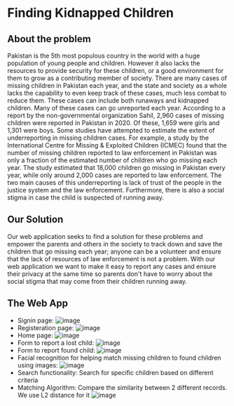 
# Finding Kidnapped Children

## About the problem

Pakistan is the 5th most populous country in the world with a huge population of young people
and children. However it also lacks the resources to provide security for these children, or a
good environment for them to grow as a contributing member of society. There are many cases
of missing children in Pakistan each year, and the state and society as a whole lacks the
capability to even keep track of these cases, much less combat to reduce them. These cases
can include both runaways and kidnapped children. Many of these cases can go unreported
each year.
According to a report by the non-governmental organization Sahil, 2,960 cases of missing
children were reported in Pakistan in 2020. Of these, 1,659 were girls and 1,301 were boys.
Some studies have attempted to estimate the extent of underreporting in missing children
cases. For example, a study by the International Centre for Missing & Exploited Children (ICMEC)
found that the number of missing children reported to law enforcement in Pakistan was only a
fraction of the estimated number of children who go missing each year. The study estimated
that 18,000 children go missing in Pakistan every year, while only around 2,000 cases are
reported to law enforcement. The two main causes of this underreporting is lack of trust of the people in the justice system and the law enforcement. Furthermore, there is also a social
stigma in case the child is suspected of running away.

## Our Solution

Our web application seeks to find a solution for these problems and empower the parents and
others in the society to track down and save the children that go missing each year; anyone can
be a volunteer and ensure that the lack of resources of law enforcement is not a problem. With
our web application we want to make it easy to report any cases and ensure their privacy at the
same time so parents don't have to worry about the social stigma that may come from their
children running away.

## The Web App

* Signin page:
![image](https://github.com/huzaifa-jawad367/web_project/assets/103884662/00c4d9d7-a5de-4a8e-8a75-9e05f8c08e51)
* Registeration page:
![image](https://github.com/huzaifa-jawad367/web_project/assets/103884662/f467e808-fc0d-4c2a-a805-128839520bb1)
* Home page:
![image](https://github.com/huzaifa-jawad367/web_project/assets/103884662/b892fa64-aa2f-4312-9be2-ba20d1a9dcbd)
* Form to report a lost child:
![image](https://github.com/huzaifa-jawad367/web_project/assets/103884662/a1345362-ae46-4356-8a28-12594e83a7d8)
* Form to report found child:
![image](https://github.com/huzaifa-jawad367/web_project/assets/103884662/7256ea30-9c4a-4466-8baa-da755f873bd0)
* Facial recognition for helping match missing children to found children using images:
![image](https://github.com/huzaifa-jawad367/web_project/assets/103884662/7a0d0535-2b77-4068-87fc-cb3900274c09)
* Search functionality:
Search for specific children based on different criteria
* Matching Algorithm:
Compare the similarity between 2 different records. We use L2 distance for it
![image](https://github.com/huzaifa-jawad367/web_project/assets/103884662/6f7289a4-003d-4b72-b450-fe7ac27be700)
